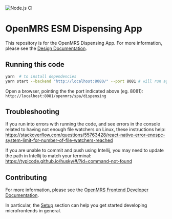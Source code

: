 ![Node.js CI](https://github.com/openmrs/openmrs-esm-dispensing/workflows/Node.js%20CI/badge.svg)

# OpenMRS ESM Dispensing App

This repository is for the OpenMRS Dispensing App. For more information, please see the
[Design Documentation](https://wiki.openmrs.org/display/projects/Dispensing+Design+Components).

## Running this code

```sh
yarn  # to install dependencies
yarn start --backend "http://localhost:8080/" --port 8081 # will run against a local OpenMRS server at localhost:8080, serving the frontend from 8081
```

Open a browser, pointing the the port indicated above (eg. 8081):
`http://localhost:8081/openmrs/spa/dispensing`

## Troubleshooting

If you run into errors with running the code, and see errors in the console related to having not enough file watchers on Linux,
these instructions help:  https://stackoverflow.com/questions/55763428/react-native-error-enospc-system-limit-for-number-of-file-watchers-reached

If you are unable to commit and push using Intellij, you may need to update the path in Intellij to match your terminal:
https://typicode.github.io/husky/#/?id=command-not-found

## Contributing

For more information, please see the
[OpenMRS Frontend Developer Documentation](https://openmrs.github.io/openmrs-esm-core/#/).

In particular, the [Setup](https://openmrs.github.io/openmrs-esm-core/#/getting_started/setup)
section can help you get started developing microfrontends in general.
